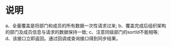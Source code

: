 # 说明

a、全量覆盖是将部门和成员的所有数据一次性请求过来;
b、覆盖完成后组织架构的部门及成员信息与请求的数据保持一致;
c、注意同级部门的sortId不能相等;
d、该接口立即返回。通过回调或查询接口得到同步结果。